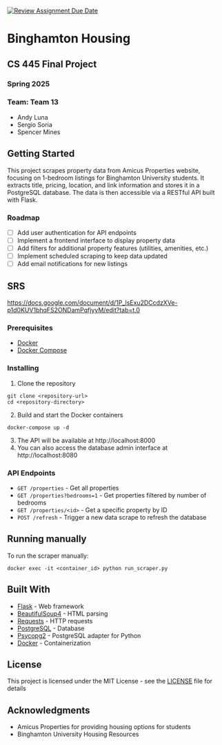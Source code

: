 [![Review Assignment Due Date](https://classroom.github.com/assets/deadline-readme-button-22041afd0340ce965d47ae6ef1cefeee28c7c493a6346c4f15d667ab976d596c.svg)](https://classroom.github.com/a/vfKrPwQS)
# Binghamton Housing

## CS 445 Final Project
### Spring 2025

### Team: Team 13
* Andy Luna
* Sergio Soria
* Spencer Mines

## Getting Started
This project scrapes property data from Amicus Properties website, focusing on 1-bedroom listings for Binghamton University students. It extracts title, pricing, location, and link information and stores it in a PostgreSQL database. The data is then accessible via a RESTful API built with Flask.

### Roadmap
- [ ] Add user authentication for API endpoints
- [ ] Implement a frontend interface to display property data
- [ ] Add filters for additional property features (utilities, amenities, etc.)
- [ ] Implement scheduled scraping to keep data updated
- [ ] Add email notifications for new listings
  
## SRS
https://docs.google.com/document/d/1P_lsExu2DCcdzXVe-p1d0KUV1bhqFS2ONDamPqfjyyM/edit?tab=t.0
  
### Prerequisites
* [Docker](https://www.docker.com/)
* [Docker Compose](https://docs.docker.com/compose/)

### Installing
1. Clone the repository
```
git clone <repository-url>
cd <repository-directory>
```

2. Build and start the Docker containers
```
docker-compose up -d
```

3. The API will be available at http://localhost:8000
4. You can also access the database admin interface at http://localhost:8080

### API Endpoints
- `GET /properties` - Get all properties
- `GET /properties?bedrooms=1` - Get properties filtered by number of bedrooms
- `GET /properties/<id>` - Get a specific property by ID
- `POST /refresh` - Trigger a new data scrape to refresh the database

## Running manually
To run the scraper manually:
```
docker exec -it <container_id> python run_scraper.py
```

## Built With
* [Flask](https://flask.palletsprojects.com/) - Web framework
* [BeautifulSoup4](https://www.crummy.com/software/BeautifulSoup/) - HTML parsing
* [Requests](https://docs.python-requests.org/) - HTTP requests
* [PostgreSQL](https://www.postgresql.org/) - Database
* [Psycopg2](https://www.psycopg.org/) - PostgreSQL adapter for Python
* [Docker](https://www.docker.com/) - Containerization

## License
This project is licensed under the MIT License - see the [LICENSE](./LICENSE.txt) file for details

## Acknowledgments
* Amicus Properties for providing housing options for students
* Binghamton University Housing Resources

